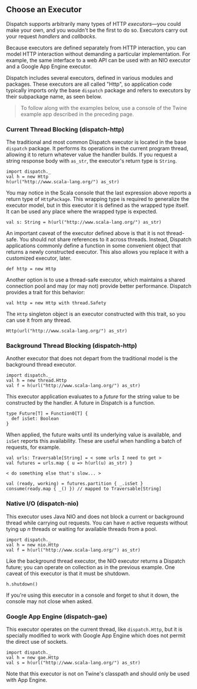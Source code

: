 Choose an Executor
------------------

Dispatch supports arbitrarily many types of HTTP *executors*—you could
make your own, and you wouldn't be the first to do so. Executors carry
out your request *handlers* and *callbacks*.

Because executors are defined separately from HTTP interaction,
you can model HTTP interaction without demanding a particular
implementation. For example, the same interface to a web API can be
used with an NIO executor and a Google App Engine executor.

Dispatch includes several executors, defined in various modules and
packages. These executors are all called "Http", so application code
typically imports only the base `dispatch` package and refers to
executors by their subpackage name, as seen below.

> To follow along with the examples below, use a console of the Twine
  example app described in the preceding page.

### Current Thread Blocking (dispatch-http)

The traditional and most common Dispatch executor is located in the
base `dispatch` package. It performs its operations in the current
program thread, allowing it to return whatever value the handler
builds. If you request a string response body with `as_str`, the
executor's return type is `String`.

    import dispatch._
    val h = new Http
    h(url("http://www.scala-lang.org/") as_str)

You may notice in the Scala console that the last expression above
reports a return type of `HttpPackage`. This wrapping type is required
to generalize the executor model, but in this executor it is defined
as the wrapped type itself. It can be used any place where the wrapped
type is expected.

    val s: String = h(url("http://www.scala-lang.org/") as_str)

An important caveat of the executor defined above is that it is not
thread-safe. You should not share references to it across
threads. Instead, Dispatch applications commonly define a function in
some convenient object that returns a newly constructed executor. This
also allows you replace it with a customized executor, later.

    def http = new Http

Another option is to use a thread-safe executor, which maintains a
shared connection pool and may (or may not) provide better
performance. Dispatch provides a trait for this behavior:

    val http = new Http with thread.Safety

The `Http` singleton object is an executor constructed with this
trait, so you can use it from any thread.

    Http(url("http://www.scala-lang.org/") as_str)

### Background Thread Blocking (dispatch-http)

Another executor that does not depart from the traditional model is
the background thread executor.

    import dispatch._
    val h = new thread.Http
    val f = h(url("http://www.scala-lang.org/") as_str)

This executor application evaluates to a *future* for the string value
to be constructed by the handler. A future in Dispatch is a function.

    type Future[T] = Function0[T] {
      def isSet: Boolean
    }

When applied, the future waits until its underlying value is
available, and `isSet` reports this availability. These are useful
when handling a batch of requests, for example.

    val urls: Traversable[String] = < some urls I need to get >
    val futures = urls.map { u => h(url(u) as_str) }

    < do something else that's slow... >

    val (ready, working) = futures.partition { _.isSet }
    consume(ready.map { _() }) // mapped to Traversable[String]

### Native I/O (dispatch-nio)

This executor uses Java NIO and does not block a current or background
thread while carrying out requests. You can have *n* active requests
without tying up *n* threads or waiting for available threads from a
pool.

    import dispatch._
    val h = new nio.Http
    val f = h(url("http://www.scala-lang.org/") as_str)

Like the background thread executor, the NIO executor returns a
Dispatch future; you can operate on collection as in the previous
example. One caveat of this executor is that it must be shutdown.

    h.shutdown()

If you're using this executor in a console and forget to shut it down,
the console may not close when asked.

### Google App Engine (dispatch-gae)

This executor operates on the current thread, like `dispatch.Http`,
but it is specially modified to work with Google App Engine which
does not permit the direct use of sockets.

    import dispatch._
    val h = new gae.Http
    val s = h(url("http://www.scala-lang.org/") as_str)

Note that this executor is not on Twine's classpath and should only be
used with App Engine.
